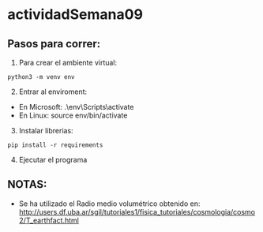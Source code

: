 # actividadSemana09

## Pasos para correr:

1. Para crear el ambiente virtual:

```shell
python3 -m venv env
```

2. Entrar al enviroment:

  - En Microsoft: .\env\Scripts\activate
  - En Linux: source env/bin/activate
 
3. Instalar librerias:

```shell
pip install -r requirements

```

4. Ejecutar el programa

## NOTAS:

- Se ha utilizado el Radio medio volumétrico obtenido en: <a  href="http://users.df.uba.ar/sgil/tutoriales1/fisica_tutoriales/cosmologia/cosmo2/T_earthfact.html">http://users.df.uba.ar/sgil/tutoriales1/fisica_tutoriales/cosmologia/cosmo2/T_earthfact.html</a>
